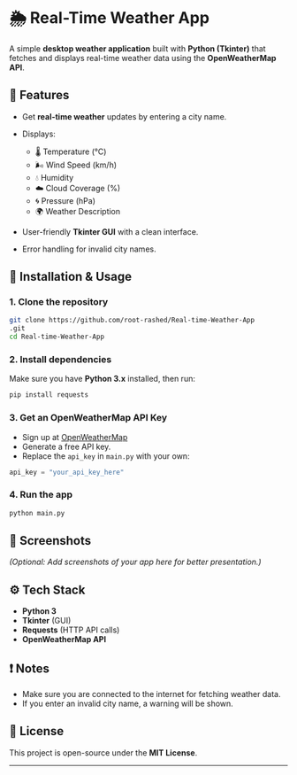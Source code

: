 # 🌦️ Real-Time Weather App

A simple **desktop weather application** built with **Python (Tkinter)** that fetches and displays real-time weather data using the **OpenWeatherMap API**.

## 📌 Features

* Get **real-time weather** updates by entering a city name.
* Displays:

  * 🌡️ Temperature (°C)
  * 🌬️ Wind Speed (km/h)
  * 💧 Humidity
  * ☁️ Cloud Coverage (%)
  * 🌀 Pressure (hPa)
  * 🌍 Weather Description
* User-friendly **Tkinter GUI** with a clean interface.
* Error handling for invalid city names.

## 🚀 Installation & Usage

### 1. Clone the repository

```bash
git clone https://github.com/root-rashed/Real-time-Weather-App
.git
cd Real-time-Weather-App
```

### 2. Install dependencies

Make sure you have **Python 3.x** installed, then run:

```bash
pip install requests
```

### 3. Get an OpenWeatherMap API Key

* Sign up at [OpenWeatherMap](https://openweathermap.org/)
* Generate a free API key.
* Replace the `api_key` in `main.py` with your own:

```python
api_key = "your_api_key_here"
```

### 4. Run the app

```bash
python main.py
```

## 📸 Screenshots

*(Optional: Add screenshots of your app here for better presentation.)*

## ⚙️ Tech Stack

* **Python 3**
* **Tkinter** (GUI)
* **Requests** (HTTP API calls)
* **OpenWeatherMap API**

## ❗ Notes

* Make sure you are connected to the internet for fetching weather data.
* If you enter an invalid city name, a warning will be shown.

## 📝 License

This project is open-source under the **MIT License**.

---
